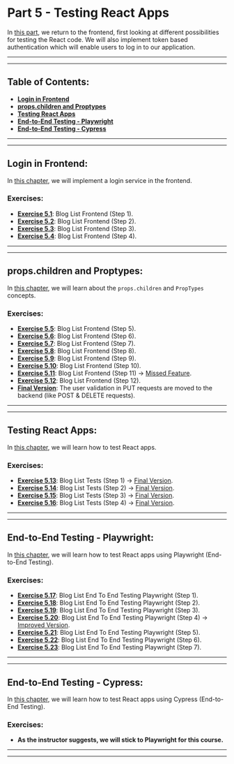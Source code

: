 # Part 5 - Testing React Apps

In [this part](https://fullstackopen.com/en/part5), we return to the frontend, first looking at different possibilities for testing the React code. We will also implement token based authentication which will enable users to log in to our application.

---
---

## Table of Contents:

- **[Login in Frontend](#login-in-frontend)**
- **[props.children and Proptypes](#propschildren-and-proptypes)**
- **[Testing React Apps](#testing-react-apps)**
- **[End-to-End Testing - Playwright](#end-to-end-testing---playwright)**
- **[End-to-End Testing - Cypress](#end-to-end-testing---cypress)**

---
---

## Login in Frontend:

In [this chapter](https://fullstackopen.com/en/part5/login_in_frontend), we will implement a login service in the frontend.

### Exercises:

- **[Exercise 5.1](https://github.com/Jvlsc/FullStack-Course/blob/8a5a61a496a4ff771a44a937d12524e0066cb3ee/part5/bloglist-frontend/src/App.jsx)**: Blog List Frontend (Step 1).
- **[Exercise 5.2](https://github.com/Jvlsc/FullStack-Course/blob/6acf27518801672a1dd905bd921423e2a3c979ae/part5/bloglist-frontend/src/App.jsx)**: Blog List Frontend (Step 2).
- **[Exercise 5.3](https://github.com/Jvlsc/FullStack-Course/blob/992485cf18a4ed1d87fc0ddb15491def2d7997f4/part5/bloglist-frontend/src/App.jsx)**: Blog List Frontend (Step 3).
- **[Exercise 5.4](https://github.com/Jvlsc/FullStack-Course/blob/6b3eace83e80f7af0064a83bd0570bb5a07dee59/part5/bloglist-frontend/src/App.jsx)**: Blog List Frontend (Step 4).

---
---

## props.children and Proptypes:

In [this chapter](https://fullstackopen.com/en/part5/props_children_and_proptypes), we will learn about the `props.children` and `PropTypes` concepts.

### Exercises:

- **[Exercise 5.5](https://github.com/Jvlsc/FullStack-Course/blob/ed232338f58afc5884de306ac3d132367e7b03ac/part5/bloglist-frontend/src/App.jsx)**: Blog List Frontend (Step 5).
- **[Exercise 5.6](https://github.com/Jvlsc/FullStack-Course/blob/5b428c0a6564f305439fbc571026b2befd4ca15d/part5/bloglist-frontend/src/App.jsx)**: Blog List Frontend (Step 6).
- **[Exercise 5.7](https://github.com/Jvlsc/FullStack-Course/blob/0ae28c705b8726ae103143414694400c2896a886/part5/bloglist-frontend/src/components/Blogs.jsx)**: Blog List Frontend (Step 7).
- **[Exercise 5.8](https://github.com/Jvlsc/FullStack-Course/blob/c1ce87d7ff527d0869b15156268e0f74ec9257df/part5/bloglist-frontend/src/App.jsx)**: Blog List Frontend (Step 8).
- **[Exercise 5.9](https://github.com/Jvlsc/FullStack-Course/blob/0ae28c705b8726ae103143414694400c2896a886/part5/bloglist-frontend/src/components/Blogs.jsx)**: Blog List Frontend (Step 9).
- **[Exercise 5.10](https://github.com/Jvlsc/FullStack-Course/blob/a091bff3cd12af5c4dfd138c241b08fbbc58f720/part5/bloglist-frontend/src/App.jsx)**: Blog List Frontend (Step 10).
- **[Exercise 5.11](https://github.com/Jvlsc/FullStack-Course/blob/a091bff3cd12af5c4dfd138c241b08fbbc58f720/part5/bloglist-frontend/src/App.jsx)**: Blog List Frontend (Step 11) -> [Missed Feature](https://github.com/Jvlsc/FullStack-Course/blob/f42f033c41cc39496c8f8e756723cf7efe922222/part5/bloglist-frontend/src/components/Blogs.jsx).
- **[Exercise 5.12](https://github.com/Jvlsc/FullStack-Course/blob/73c7539de70c39695c181fef3227e39043bb17ba/part5/bloglist-frontend/.eslintrc.cjs)**: Blog List Frontend (Step 12).
- **[Final Version](https://github.com/Jvlsc/FullStack-Course/blob/c16efbf82ef238a2aed65b8ea001ed8a777bd0e7/part5/bloglist-frontend/src/App.jsx)**: The user validation in PUT requests are moved to the backend (like POST & DELETE requests).

---
---

## Testing React Apps:

In [this chapter](https://fullstackopen.com/en/part5/testing_react_apps), we will learn how to test React apps.

### Exercises:

- **[Exercise 5.13](https://github.com/Jvlsc/FullStack-Course/blob/e11b985387c34aeba1be40f630bed6f77848919b/part5/bloglist-frontend/test/Blog.test.jsx)**: Blog List Tests (Step 1) -> [Final Version](https://github.com/Jvlsc/FullStack-Course/blob/e13bb31cc02fcf2cccc85c479ecad407903ef0c1/part5/bloglist-frontend/tests/Blogs.test.jsx).
- **[Exercise 5.14](https://github.com/Jvlsc/FullStack-Course/blob/e6cbaa673582a0da03af6b8009afe6d8cdd5471b/part5/bloglist-frontend/test/Blog.test.jsx)**: Blog List Tests (Step 2) -> [Final Version](https://github.com/Jvlsc/FullStack-Course/blob/e13bb31cc02fcf2cccc85c479ecad407903ef0c1/part5/bloglist-frontend/tests/Blogs.test.jsx).
- **[Exercise 5.15](https://github.com/Jvlsc/FullStack-Course/blob/442c11044d21ac97b30501bc60934a37ff06ba26/part5/bloglist-frontend/test/Blogs.test.jsx)**: Blog List Tests (Step 3) -> [Final Version](https://github.com/Jvlsc/FullStack-Course/blob/e13bb31cc02fcf2cccc85c479ecad407903ef0c1/part5/bloglist-frontend/tests/Blogs.test.jsx).
- **[Exercise 5.16](https://github.com/Jvlsc/FullStack-Course/blob/ea7e30cbe7f349a740d8d7f5fc46c3f5fe6989e1/part5/bloglist-frontend/test/BlogForm.test.jsx)**: Blog List Tests (Step 4) -> [Final Version](https://github.com/Jvlsc/FullStack-Course/blob/e13bb31cc02fcf2cccc85c479ecad407903ef0c1/part5/bloglist-frontend/tests/BlogForm.test.jsx).

---
---

## End-to-End Testing - Playwright:

In [this chapter](https://fullstackopen.com/en/part5/end_to_end_testing_playwright), we will learn how to test React apps using Playwright (End-to-End Testing).

### Exercises:

- **[Exercise 5.17](https://github.com/Jvlsc/FullStack-Course/blob/a49e842de58b5c1f6336be44420464118e88cf3a/part5/bloglist-E2E/tests/login.spec.js)**: Blog List End To End Testing Playwright (Step 1).
- **[Exercise 5.18](https://github.com/Jvlsc/FullStack-Course/blob/a49e842de58b5c1f6336be44420464118e88cf3a/part5/bloglist-E2E/tests/login.spec.js)**: Blog List End To End Testing Playwright (Step 2).
- **[Exercise 5.19](https://github.com/Jvlsc/FullStack-Course/blob/42fe74db238b0f36baa0f01ed5d14c72d85424d6/part5/bloglist-E2E/tests/tests.spec.js)**: Blog List End To End Testing Playwright (Step 3).
- **[Exercise 5.20](https://github.com/Jvlsc/FullStack-Course/blob/6e520493f87e3e067e1fbf2840c7754056dfaa40/part5/bloglist-E2E/tests/tests.spec.js)**: Blog List End To End Testing Playwright (Step 4) -> [Improved Version](https://github.com/Jvlsc/FullStack-Course/blob/a7e3aa74feb014358890112a873aa54259229dfb/part5/bloglist-E2E/tests/tests.spec.js).
- **[Exercise 5.21](https://github.com/Jvlsc/FullStack-Course/blob/8cce2010093f5d32e38e416db60b54023fc6d2a1/part5/bloglist-E2E/tests/tests.spec.js)**: Blog List End To End Testing Playwright (Step 5).
- **[Exercise 5.22](https://github.com/Jvlsc/FullStack-Course/blob/d51214fe8dfe5da641043b7466e2f9de7f146bce/part5/bloglist-E2E/tests/tests.spec.js)**: Blog List End To End Testing Playwright (Step 6).
- **[Exercise 5.23](https://github.com/Jvlsc/FullStack-Course/blob/a7e3aa74feb014358890112a873aa54259229dfb/part5/bloglist-E2E/tests/tests.spec.js)**: Blog List End To End Testing Playwright (Step 7).

---
---

## End-to-End Testing - Cypress:

In [this chapter](https://fullstackopen.com/en/part5/end_to_end_testing_cypress), we will learn how to test React apps using Cypress (End-to-End Testing).

### Exercises:

- **As the instructor suggests, we will stick to Playwright for this course.**

---
---